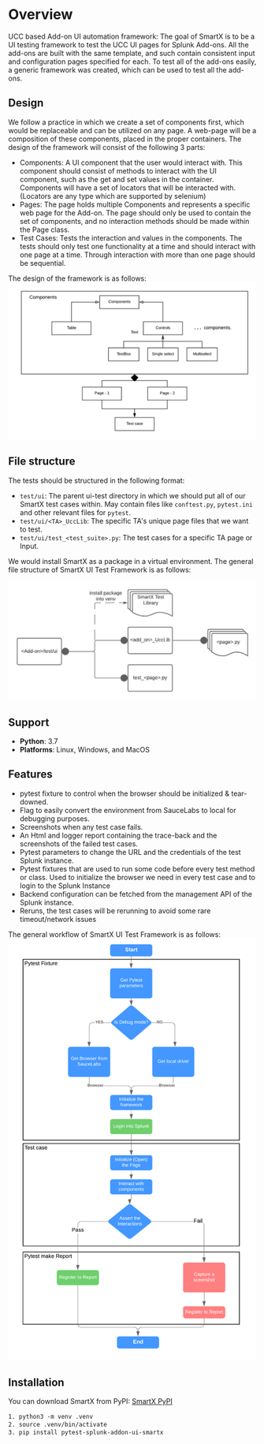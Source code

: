 # Overview

UCC based Add-on UI automation framework: The goal of SmartX is to be a UI testing framework to test the UCC UI pages for Splunk Add-ons.
All the add-ons are built with the same template, and such contain consistent input and configuration pages specified for each. To test all of the add-ons easily, a generic framework was created, which can be used to test all the add-ons.

## Design

We follow a practice in which we create a set of components first, which would be replaceable and can be utilized on any page. A web-page will be a composition of these components, placed in the proper containers.
The design of the framework will consist of the following 3 parts:

 - Components: A UI component that the user would interact with. This component should consist of methods to interact with the UI component, such as the get and set values in the container. Components will have a set of locators that will be interacted with. (Locators are any type which are supported by selenium)
 - Pages: The page holds multiple Components and represents a specific web page for the Add-on. The page should only be used to contain the set of components, and no interaction methods should be made within the Page class.
 - Test Cases: Tests the interaction and values in the components. The tests should only test one functionality at a time and should interact with one page at a time. Through interaction with more than one page should be sequential.

The design of the framework is as follows:
![image](./images/UI-Framework.jpeg)

## File structure

The tests should be structured in the following format:

  - `test/ui`: The parent ui-test directory in which we should put all of our SmartX test cases within. May contain files like `conftest.py`, `pytest.ini` and other relevant files for `pytest`.
  - `test/ui/<TA>_UccLib`: The specific TA's unique page files that we want to test.
  - `test/ui/test_<test_suite>.py`: The test cases for a specific TA page or Input.

We would install SmartX as a package in a virtual environment.
The general file structure of SmartX UI Test Framework is as follows:

![image](./images/file_architecture.jpeg)

## Support

- **Python**: 3.7
- **Platforms**: Linux, Windows, and MacOS

## Features
 - pytest fixture to control when the browser should be initialized & tear-downed.
 - Flag to easily convert the environment from SauceLabs to local for debugging purposes.
 - Screenshots when any test case fails.
 - An Html and logger report containing the trace-back and the screenshots of the failed test cases.
 - Pytest parameters to change the URL and the credentials of the test Splunk instance.
 - Pytest fixtures that are used to run some code before every test method or class. Used to initialize the browser we need in every test case and to login to the Splunk Instance
 - Backend configuration can be fetched from the management API of the Splunk instance.
 - Reruns, the test cases will be rerunning to avoid some rare timeout/network issues

The general workflow of SmartX UI Test Framework is as follows:
![image](./images/UI_automation_Flow.jpeg)


## Installation


You can download SmartX from PyPI: [SmartX PyPI](https://pypi.org/project/pytest-splunk-addon-ui-smartx/)

```console
1. python3 -m venv .venv
2. source .venv/bin/activate
3. pip install pytest-splunk-addon-ui-smartx
```
